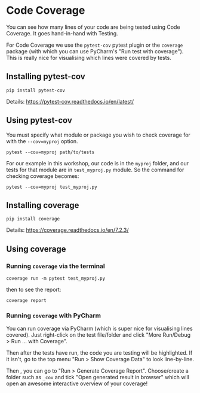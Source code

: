 
# Code Coverage

You can see how many lines of your code are being tested using Code Coverage.
It goes hand-in-hand with Testing.

For Code Coverage we use the `pytest-cov` pytest plugin or
the `coverage` package (with which you can use PyCharm's "Run 
test with coverage"). This is really nice for visualising which lines were covered
by tests.


## Installing pytest-cov

`pip install pytest-cov`

Details: https://pytest-cov.readthedocs.io/en/latest/

## Using pytest-cov

You must specify what module or package you wish to check coverage for with the
`--cov=myproj` option.

`pytest --cov=myproj path/to/tests`

For our example in this workshop, our code is in the `myproj` folder,
and our tests for that module are in `test_myproj.py` module. So the command
for checking coverage becomes:

`pytest --cov=myproj test_myproj.py`


## Installing coverage

`pip install coverage`


Details: https://coverage.readthedocs.io/en/7.2.3/

## Using coverage

### Running `coverage` via the terminal

`coverage run -m pytest test_myproj.py`

then to see the report:

`coverage report`

### Running `coverage` with PyCharm

You can run coverage via PyCharm (which is super nice for visualising
lines covered). Just right-click on the test file/folder and click
"More Run/Debug > Run ... with Coverage".

Then after the tests have run, the code you are testing will be highlighted.
If it isn't, go to the top menu "Run > Show Coverage Data" to look line-by-line.

Then , you can go to "Run > Generate Coverage Report". Choose/create a folder
such as `_cov` and tick "Open generated result in browser" which will open 
an awesome interactive overview of your coverage!
